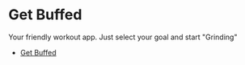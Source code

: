 # Get Buffed

Your friendly workout app. Just select your goal and start "Grinding"

- [Get Buffed](https://get-buffed-sooty.vercel.app/)
